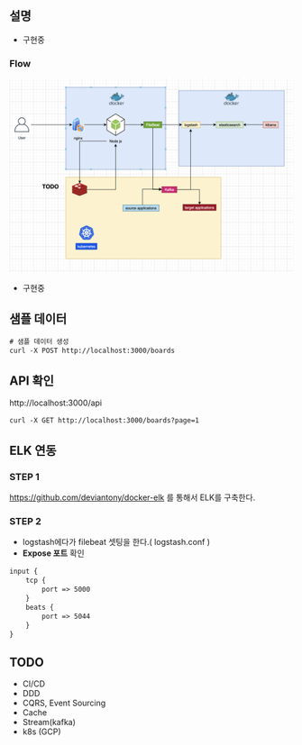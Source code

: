## 설명

- 구현중

### Flow

![](docs/backend-flow.png)

- 구현중

## 샘플 데이터

```
# 샘플 데이터 생성
curl -X POST http://localhost:3000/boards
```

## API 확인

http://localhost:3000/api

```
curl -X GET http://localhost:3000/boards?page=1
```

## ELK 연동

### STEP 1

https://github.com/deviantony/docker-elk 를 통해서 ELK를 구축한다.

### STEP 2

- logstash에다가 filebeat 셋팅을 한다.( logstash.conf )
- **Expose 포트** 확인

```
input {
	tcp {
		port => 5000
	}
	beats {
    	port => 5044
  	}
}

```

## TODO

- CI/CD
- DDD
- CQRS, Event Sourcing
- Cache
- Stream(kafka)
- k8s (GCP)
